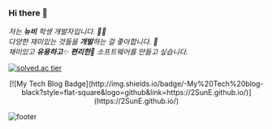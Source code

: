 ### Hi there 👋

<!--
**2SunE/2SunE** is a ✨ _special_ ✨ repository because its `README.md` (this file) appears on your GitHub profile.

Here are some ideas to get you started:

- 🔭 I’m currently working on ...
- 🌱 I’m currently learning ...
- 👯 I’m looking to collaborate on ...
- 🤔 I’m looking for help with ...
- 💬 Ask me about ...
- 📫 How to reach me: ...
- 😄 Pronouns: ...
- ⚡ Fun fact: ...
-->

<p>
  <em>
    저는 <b>뉴비</b> 학생 개발자입니다. 👨‍💻 <br>
    다양한 재미있는 것들을 <b>개발</b>하는 걸 좋아합니다. 🎁 <br>
    재미있고 <b>유용하고</b>✨ <b>편리한</b>🎉 소프트웨어를 만들고 싶습니다. 
  </em>  
</p>

[![solved.ac tier](http://mazassumnida.wtf/api/generate_badge?boj=2SunE)](https://solved.ac/2SunE)


  <div align=center>
    [![My Tech Blog Badge](http://img.shields.io/badge/-My%20Tech%20blog-black?style=flat-square&logo=github&link=https://2SunE.github.io/)](https://2SunE.github.io/) 
   </div>
  
![footer](https://capsule-render.vercel.app/api?type=wave&color=gradient&height=150&section=footer)

